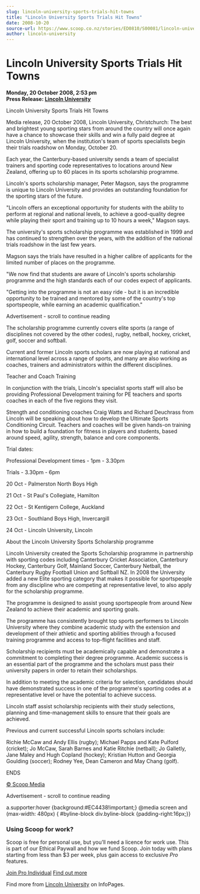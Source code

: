 ```yaml
---
slug: lincoln-university-sports-trials-hit-towns
title: "Lincoln University Sports Trials Hit Towns"
date: 2008-10-20
source-url: https://www.scoop.co.nz/stories/ED0810/S00081/lincoln-university-sports-trials-hit-towns.htm
author: lincoln-university
---
```

Lincoln University Sports Trials Hit Towns
==========================================

**Monday, 20 October 2008, 2:53 pm**  
**Press Release: [Lincoln University](https://info.scoop.co.nz/Lincoln_University)**

Lincoln University Sports Trials Hit Towns

Media release, 20 October 2008, Lincoln University, Christchurch: The best and brightest young sporting stars from around the country will once again have a chance to showcase their skills and win a fully paid degree at Lincoln University, when the institution's team of sports specialists begin their trials roadshow on Monday, October 20.

Each year, the Canterbury-based university sends a team of specialist trainers and sporting code representatives to locations around New Zealand, offering up to 60 places in its sports scholarship programme.

Lincoln's sports scholarship manager, Peter Magson, says the programme is unique to Lincoln University and provides an outstanding foundation for the sporting stars of the future.

"Lincoln offers an exceptional opportunity for students with the ability to perform at regional and national levels, to achieve a good-quality degree while playing their sport and training up to 10 hours a week," Magson says.

The university's sports scholarship programme was established in 1999 and has continued to strengthen over the years, with the addition of the national trials roadshow in the last few years.

Magson says the trials have resulted in a higher calibre of applicants for the limited number of places on the programme.

"We now find that students are aware of Lincoln's sports scholarship programme and the high standards each of our codes expect of applicants.

"Getting into the programme is not an easy ride - but it is an incredible opportunity to be trained and mentored by some of the country's top sportspeople, while earning an academic qualification."

Advertisement - scroll to continue reading





The scholarship programme currently covers elite sports (a range of disciplines not covered by the other codes), rugby, netball, hockey, cricket, golf, soccer and softball.

Current and former Lincoln sports scholars are now playing at national and international level across a range of sports, and many are also working as coaches, trainers and administrators within the different disciplines.

Teacher and Coach Training

In conjunction with the trials, Lincoln's specialist sports staff will also be providing Professional Development training for PE teachers and sports coaches in each of the five regions they visit.

Strength and conditioning coaches Craig Watts and Richard Deuchrass from Lincoln will be speaking about how to develop the Ultimate Sports Conditioning Circuit. Teachers and coaches will be given hands-on training in how to build a foundation for fitness in players and students, based around speed, agility, strength, balance and core components.

Trial dates:

Professional Development times - 1pm - 3.30pm

Trials - 3.30pm - 6pm

20 Oct - Palmerston North Boys High

21 Oct - St Paul's Collegiate, Hamilton

22 Oct - St Kentigern College, Auckland

23 Oct - Southland Boys High, Invercargill

24 Oct - Lincoln University, Lincoln

About the Lincoln University Sports Scholarship programme

Lincoln University created the Sports Scholarship programme in partnership with sporting codes including Canterbury Cricket Association, Canterbury Hockey, Canterbury Golf, Mainland Soccer, Canterbury Netball, the Canterbury Rugby Football Union and Softball NZ. In 2008 the University added a new Elite sporting category that makes it possible for sportspeople from any discipline who are competing at representative level, to also apply for the scholarship programme.

The programme is designed to assist young sportspeople from around New Zealand to achieve their academic and sporting goals.

The programme has consistently brought top sports performers to Lincoln University where they combine academic study with the extension and development of their athletic and sporting abilities through a focused training programme and access to top-flight facilities and staff.

Scholarship recipients must be academically capable and demonstrate a commitment to completing their degree programme. Academic success is an essential part of the programme and the scholars must pass their university papers in order to retain their scholarships.

In addition to meeting the academic criteria for selection, candidates should have demonstrated success in one of the programme's sporting codes at a representative level or have the potential to achieve success.

Lincoln staff assist scholarship recipients with their study selections, planning and time-management skills to ensure that their goals are achieved.

Previous and current successful Lincoln sports scholars include:

Richie McCaw and Andy Ellis (rugby); Michael Papps and Kate Pulford (cricket); Jo McCaw, Sarah Barnes and Katie Ritchie (netball); Jo Galletly, Jane Maley and Hugh Copland (hockey); Kristian Hutton and Georgia Goulding (soccer); Rodney Yee, Dean Cameron and May Chang (golf).

ENDS

[© Scoop Media](http://www.scoop.co.nz/about/terms.html)  

Advertisement - scroll to continue reading



a.supporter:hover {background:#EC4438!important;} @media screen and (max-width: 480px) { #byline-block div.byline-block {padding-right:16px;}}

### Using Scoop for work?

Scoop is free for personal use, but you’ll need a licence for work use. This is part of our Ethical Paywall and how we fund Scoop. Join today with plans starting from less than $3 per week, plus gain access to exclusive _Pro_ features.  
  
[Join Pro Individual](https://pro.scoop.co.nz/Individual/?from=ProIn24) [Find out more](https://pro.scoop.co.nz/using-scoop-for-work/?from=ProIn24)

Find more from [Lincoln University](https://info.scoop.co.nz/Lincoln_University) on InfoPages.